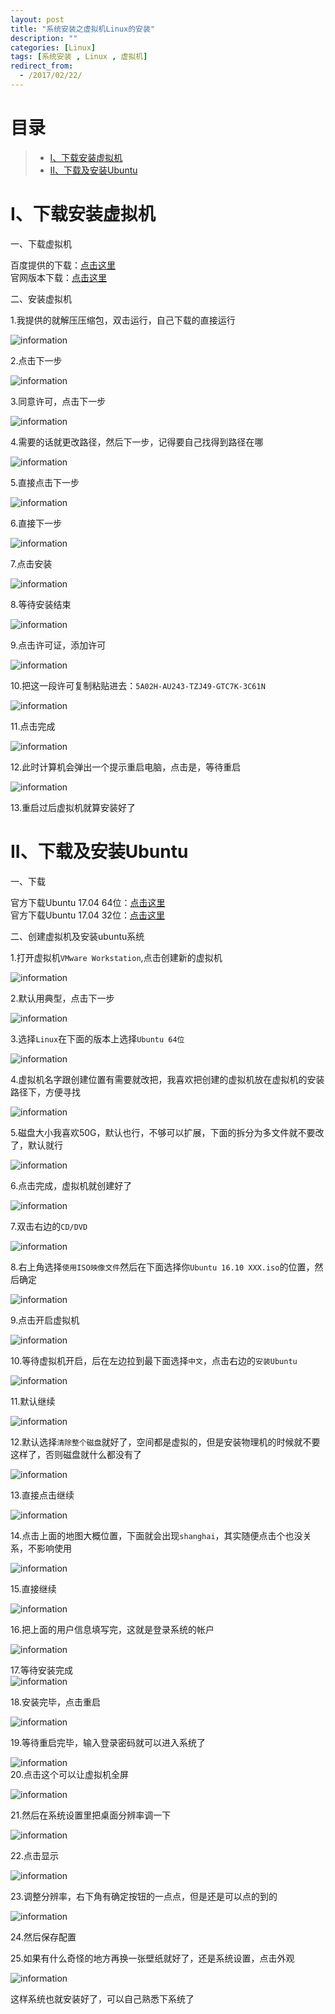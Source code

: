 ```yaml
---
layout: post
title: "系统安装之虚拟机Linux的安装"
description: ""
categories: [Linux]
tags: [系统安装 , Linux , 虚拟机]
redirect_from:
  - /2017/02/22/
---
```


# 目录

> * [I、下载安装虚拟机](#one)  
> * [II、下载及安装Ubuntu](#two)


<a name="one"></a>

# I、下载安装虚拟机  

一、下载虚拟机  

百度提供的下载：[点击这里](http://sw.bos.baidu.com/sw-search-sp/software/a08321b624453/VMware_workstation_full_12.5.2.exe)  
官网版本下载：[点击这里](https://download3.vmware.com/software/wkst/file/VMware-workstation-full-12.5.7-5813279.exe)  

二、安装虚拟机  

1.我提供的就解压压缩包，双击运行，自己下载的直接运行  

![information](https://github.com/xuzheyang/xuzheyang.github.io/raw/master/_pic/2017-03-03/1.png)  

2.点击下一步  

![information](https://github.com/xuzheyang/xuzheyang.github.io/raw/master/_pic/2017-03-03/2.png)  

3.同意许可，点击下一步  

![information](https://github.com/xuzheyang/xuzheyang.github.io/raw/master/_pic/2017-03-03/3.png)  

4.需要的话就更改路径，然后下一步，记得要自己找得到路径在哪  

![information](https://github.com/xuzheyang/xuzheyang.github.io/raw/master/_pic/2017-03-03/4.png)  

5.直接点击下一步  

![information](https://github.com/xuzheyang/xuzheyang.github.io/raw/master/_pic/2017-03-03/5.png)  

6.直接下一步  

![information](https://github.com/xuzheyang/xuzheyang.github.io/raw/master/_pic/2017-03-03/6.png)  

7.点击安装  

![information](https://github.com/xuzheyang/xuzheyang.github.io/raw/master/_pic/2017-03-03/7.png)

8.等待安装结束  

![information](https://github.com/xuzheyang/xuzheyang.github.io/raw/master/_pic/2017-03-03/8.png)  

9.点击许可证，添加许可  

![information](https://github.com/xuzheyang/xuzheyang.github.io/raw/master/_pic/2017-03-03/9.png)  

10.把这一段许可复制粘贴进去：`5A02H-AU243-TZJ49-GTC7K-3C61N`  

![information](https://github.com/xuzheyang/xuzheyang.github.io/raw/master/_pic/2017-03-03/11.png)  

11.点击完成  

![information](https://github.com/xuzheyang/xuzheyang.github.io/raw/master/_pic/2017-03-03/12.png)  

12.此时计算机会弹出一个提示重启电脑，点击是，等待重启  

![information](https://github.com/xuzheyang/xuzheyang.github.io/raw/master/_pic/2017-03-03/13.png)  

13.重启过后虚拟机就算安装好了  


<a name="two"></a>

# II、下载及安装Ubuntu

一、下载  

官方下载Ubuntu 17.04 64位：[点击这里](http://ftp.sjtu.edu.cn/ubuntu-cd/17.04/ubuntu-17.04-desktop-amd64.iso)  
官方下载Ubuntu 17.04 32位：[点击这里](http://ftp.sjtu.edu.cn/ubuntu-cd/17.04/ubuntu-17.04-desktop-i386.iso)

二、创建虚拟机及安装ubuntu系统  

1.打开虚拟机`VMware Workstation`,点击创建新的虚拟机  

![information](https://github.com/xuzheyang/xuzheyang.github.io/raw/master/_pic/2017-03-03/14.png)  

2.默认用典型，点击下一步  

![information](https://github.com/xuzheyang/xuzheyang.github.io/raw/master/_pic/2017-03-03/15.png)  

3.选择`Linux`在下面的版本上选择`Ubuntu 64位`  

![information](https://github.com/xuzheyang/xuzheyang.github.io/raw/master/_pic/2017-03-03/16.png)  

4.虚拟机名字跟创建位置有需要就改把，我喜欢把创建的虚拟机放在虚拟机的安装路径下，方便寻找  

![information](https://github.com/xuzheyang/xuzheyang.github.io/raw/master/_pic/2017-03-03/17.png)  

5.磁盘大小我喜欢50G，默认也行，不够可以扩展，下面的拆分为多文件就不要改了，默认就行  

![information](https://github.com/xuzheyang/xuzheyang.github.io/raw/master/_pic/2017-03-03/18.png)  

6.点击完成，虚拟机就创建好了

![information](https://github.com/xuzheyang/xuzheyang.github.io/raw/master/_pic/2017-03-03/19.png)  

7.双击右边的`CD/DVD`  

![information](https://github.com/xuzheyang/xuzheyang.github.io/raw/master/_pic/2017-03-03/20.png)  

8.右上角选择`使用ISO映像文件`然后在下面选择你`Ubuntu 16.10 XXX.iso`的位置，然后确定  

![information](https://github.com/xuzheyang/xuzheyang.github.io/raw/master/_pic/2017-03-03/21.png)  

9.点击开启虚拟机  

![information](https://github.com/xuzheyang/xuzheyang.github.io/raw/master/_pic/2017-03-03/22.png)  

10.等待虚拟机开启，后在左边拉到最下面选择`中文`，点击右边的`安装Ubuntu`  

![information](https://github.com/xuzheyang/xuzheyang.github.io/raw/master/_pic/2017-03-03/23.png)  

11.默认继续  

![information](https://github.com/xuzheyang/xuzheyang.github.io/raw/master/_pic/2017-03-03/24.png)  

12.默认选择`清除整个磁盘`就好了，空间都是虚拟的，但是安装物理机的时候就不要这样了，否则磁盘就什么都没有了  

![information](https://github.com/xuzheyang/xuzheyang.github.io/raw/master/_pic/2017-03-03/25.png)  

13.直接点击继续  

![information](https://github.com/xuzheyang/xuzheyang.github.io/raw/master/_pic/2017-03-03/26.png)  

14.点击上面的地图大概位置，下面就会出现`shanghai`，其实随便点击个也没关系，不影响使用  

![information](https://github.com/xuzheyang/xuzheyang.github.io/raw/master/_pic/2017-03-03/27.png)  

15.直接继续  

![information](https://github.com/xuzheyang/xuzheyang.github.io/raw/master/_pic/2017-03-03/28.png)  

16.把上面的用户信息填写完，这就是登录系统的帐户  

![information](https://github.com/xuzheyang/xuzheyang.github.io/raw/master/_pic/2017-03-03/29.png)  

17.等待安装完成  
![information](https://github.com/xuzheyang/xuzheyang.github.io/raw/master/_pic/2017-03-03/30.png)  

18.安装完毕，点击重启  

![information](https://github.com/xuzheyang/xuzheyang.github.io/raw/master/_pic/2017-03-03/31.png)  

19.等待重启完毕，输入登录密码就可以进入系统了

![information](https://github.com/xuzheyang/xuzheyang.github.io/raw/master/_pic/2017-03-03/32.png)  
20.点击这个可以让虚拟机全屏  

![information](https://github.com/xuzheyang/xuzheyang.github.io/raw/master/_pic/2017-03-03/33.png)  

21.然后在系统设置里把桌面分辨率调一下  

![information](https://github.com/xuzheyang/xuzheyang.github.io/raw/master/_pic/2017-03-03/34.png)  

22.点击显示  

![information](https://github.com/xuzheyang/xuzheyang.github.io/raw/master/_pic/2017-03-03/35.png)  

23.调整分辨率，右下角有确定按钮的一点点，但是还是可以点的到的  

![information](https://github.com/xuzheyang/xuzheyang.github.io/raw/master/_pic/2017-03-03/36.png)  

24.然后保存配置  

25.如果有什么奇怪的地方再换一张壁纸就好了，还是系统设置，点击外观  

![information](https://github.com/xuzheyang/xuzheyang.github.io/raw/master/_pic/2017-03-03/37.png)  

这样系统也就安装好了，可以自己熟悉下系统了  
